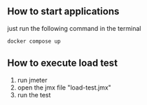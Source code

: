 ## How to start applications
just run the following command in the terminal
```bash
docker compose up
```

## How to execute load test
1. run jmeter
2. open the jmx file "load-test.jmx"
3. run the test